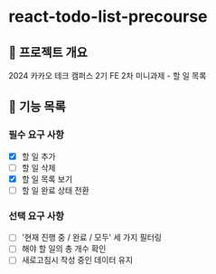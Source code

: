 # react-todo-list-precourse
## 🍪 프로젝트 개요
2024 카카오 테크 캠퍼스 2기 FE 2차 미니과제 - 할 일 목록

## 🚧 기능 목록
### 필수 요구 사항
- [X] 할 일 추가
- [ ] 할 일 삭제
- [X] 할 일 목록 보기
- [ ] 할 일 완료 상태 전환

### 선택 요구 사항
- [ ] '현재 진행 중 / 완료 / 모두' 세 가지 필터링
- [ ] 해야 할 일의 총 개수 확인
- [ ] 새로고침시 작성 중인 데이터 유지
